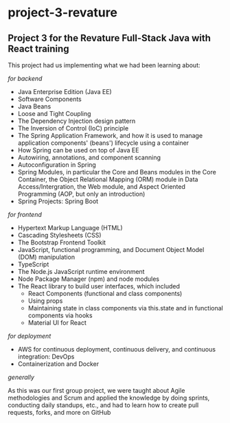 # project-3-revature
## Project 3 for the Revature Full-Stack Java with React training

This project had us implementing what we had been learning about:

*for backend*
- Java Enterprise Edition (Java EE)
- Software Components
- Java Beans
- Loose and Tight Coupling
- The Dependency Injection design pattern
- The Inversion of Control (IoC) principle
- The Spring Application Framework, and how it is used to manage application components' (beans') lifecycle using a container
- How Spring can be used on top of Java EE
- Autowiring, annotations, and component scanning
- Autoconfiguration in Spring
- Spring Modules, in particular the Core and Beans modules in the Core Container, the Object Relational Mapping (ORM) module in Data Access/Intergration, the Web module, and Aspect Oriented Programming (AOP, but only an introduction)
- Spring Projects: Spring Boot

*for frontend*

- Hypertext Markup Language (HTML)
- Cascading Stylesheets (CSS)
- The Bootstrap Frontend Toolkit 
- JavaScript, functional programming, and Document Object Model (DOM) manipulation
- TypeScript
- The Node.js JavaScript runtime environment
- Node Package Manager (npm) and node modules
- The React library to build user interfaces, which included
  - React Components (functional and class components)
  - Using props
  - Maintaining state in class components via this.state and in functional components via hooks
  - Material UI for React

*for deployment*

- AWS for continuous deployment, continuous delivery, and continuous integration: DevOps
- Containerization and Docker

*generally*

As this was our first group project, we were taught about Agile methodologies and Scrum and applied the knowledge by doing sprints, conducting daily standups, etc., and had to learn how to create pull requests, forks, and more on GitHub


